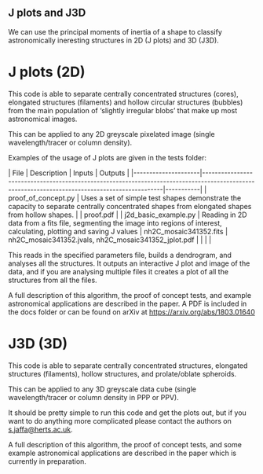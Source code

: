 ## J plots and J3D

We can use the principal moments of inertia of a shape to
classify astronomically ineresting structures in 2D (J plots) and 3D (J3D).


# J plots (2D)

This code is able to separate centrally concentrated structures
(cores), elongated structures (filaments) and hollow circular
structures (bubbles) from the main population of ‘slightly
irregular blobs’ that make up most astronomical images.

This can be applied to any 2D greyscale pixelated image (single
wavelength/tracer or column density).

Examples of the usage of J plots are given in the tests folder:

| File                | Description                                                                                                                                   | Inputs  | Outputs   |
|---------------------|-----------------------------------------------------------------------------------------------------------------------------------------------|-----------|
| proof_of_concept.py | Uses a set of simple test shapes demonstrate the capacity to separate centrally concentrated shapes from elongated shapes from hollow shapes. | | proof.pdf |
| j2d_basic_example.py | Reading in 2D data from a fits file, segmenting the image into regions of interest, calculating, plotting and saving J values | nh2C_mosaic341352.fits | nh2C_mosaic341352.jvals, nh2C_mosaic341352_jplot.pdf
|                     |                                                                                                                                               |           |

This reads in the specified parameters file, builds a 
dendrogram, and analyses all the structures. It outputs
an interactive J plot and image of the data, and if you are 
analysing multiple files it creates a plot of all the structures 
from all the files.

A full description of this algorithm, the proof of concept 
tests, and example astronomical applications are described 
in the paper. A PDF is included in the docs folder or can be 
found on arXiv at https://arxiv.org/abs/1803.01640

# J3D (3D)

This code is able to separate centrally concentrated structures, 
elongated structures (filaments), hollow structures, and prolate/oblate 
spheroids.

This can be applied to any 3D greyscale data cube (single
wavelength/tracer or column density in PPP or PPV).

It should be pretty simple to run this code and get the plots 
out, but if you want to do anything more complicated please
contact the authors on s.jaffa@herts.ac.uk.

A full description of this algorithm, the proof of concept 
tests, and some example astronomical applications are described 
in the paper which is currently in preparation.
